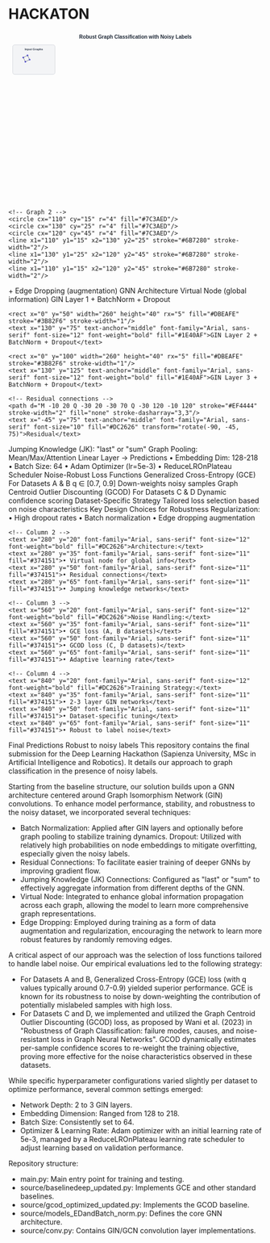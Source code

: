# HACKATON
<svg viewBox="0 0 1200 800" xmlns="http://www.w3.org/2000/svg">
  <defs>
    <linearGradient id="grad1" x1="0%" y1="0%" x2="100%" y2="0%">
      <stop offset="0%" style="stop-color:#4F46E5;stop-opacity:1" />
      <stop offset="100%" style="stop-color:#7C3AED;stop-opacity:1" />
    </linearGradient>
    <linearGradient id="grad2" x1="0%" y1="0%" x2="100%" y2="0%">
      <stop offset="0%" style="stop-color:#059669;stop-opacity:1" />
      <stop offset="100%" style="stop-color:#0891B2;stop-opacity:1" />
    </linearGradient>
    <linearGradient id="grad3" x1="0%" y1="0%" x2="100%" y2="0%">
      <stop offset="0%" style="stop-color:#DC2626;stop-opacity:1" />
      <stop offset="100%" style="stop-color:#EA580C;stop-opacity:1" />
    </linearGradient>
  </defs>
  
  <!-- Title -->
  <text x="600" y="30" text-anchor="middle" font-family="Arial, sans-serif" font-size="24" font-weight="bold" fill="#1F2937">
    Robust Graph Classification with Noisy Labels
  </text>
  
  <!-- Input Graphs Section -->
  <rect x="20" y="60" width="200" height="140" rx="10" fill="#F3F4F6" stroke="#D1D5DB" stroke-width="2"/>
  <text x="120" y="85" text-anchor="middle" font-family="Arial, sans-serif" font-size="14" font-weight="bold" fill="#374151">Input Graphs</text>
  
  <!-- Graph visualization -->
  <g transform="translate(40, 100)">
    <!-- Graph 1 -->
    <circle cx="30" cy="20" r="4" fill="#4F46E5"/>
    <circle cx="50" cy="10" r="4" fill="#4F46E5"/>
    <circle cx="60" cy="30" r="4" fill="#4F46E5"/>
    <circle cx="40" cy="40" r="4" fill="#4F46E5"/>
    <line x1="30" y1="20" x2="50" y2="10" stroke="#6B7280" stroke-width="2"/>
    <line x1="50" y1="10" x2="60" y2="30" stroke="#6B7280" stroke-width="2"/>
    <line x1="30" y1="20" x2="40" y2="40" stroke="#6B7280" stroke-width="2"/>
    <line x1="40" y1="40" x2="60" y2="30" stroke="#6B7280" stroke-width="2"/>
    
    <!-- Graph 2 -->
    <circle cx="110" cy="15" r="4" fill="#7C3AED"/>
    <circle cx="130" cy="25" r="4" fill="#7C3AED"/>
    <circle cx="120" cy="45" r="4" fill="#7C3AED"/>
    <line x1="110" y1="15" x2="130" y2="25" stroke="#6B7280" stroke-width="2"/>
    <line x1="130" y1="25" x2="120" y2="45" stroke="#6B7280" stroke-width="2"/>
    <line x1="110" y1="15" x2="120" y2="45" stroke="#6B7280" stroke-width="2"/>
  </g>
  
  <text x="120" y="175" text-anchor="middle" font-family="Arial, sans-serif" font-size="11" fill="#6B7280">
    + Edge Dropping (augmentation)
  </text>
  
  <!-- Arrow 1 -->
  <path d="M 240 130 L 280 130" stroke="#374151" stroke-width="3" fill="none" marker-end="url(#arrowhead)"/>
  
  <!-- GNN Architecture Section -->
  <rect x="300" y="60" width="300" height="480" rx="10" fill="url(#grad1)" fill-opacity="0.1" stroke="#4F46E5" stroke-width="2"/>
  <text x="450" y="85" text-anchor="middle" font-family="Arial, sans-serif" font-size="16" font-weight="bold" fill="#1F2937">GNN Architecture</text>
  
  <!-- Virtual Node -->
  <rect x="320" y="100" width="260" height="30" rx="5" fill="#EDE9FE" stroke="#7C3AED" stroke-width="1"/>
  <text x="450" y="120" text-anchor="middle" font-family="Arial, sans-serif" font-size="12" fill="#5B21B6">Virtual Node (global information)</text>
  
  <!-- GIN Layers -->
  <g transform="translate(320, 140)">
    <rect x="0" y="0" width="260" height="40" rx="5" fill="#DBEAFE" stroke="#3B82F6" stroke-width="1"/>
    <text x="130" y="25" text-anchor="middle" font-family="Arial, sans-serif" font-size="12" font-weight="bold" fill="#1E40AF">GIN Layer 1 + BatchNorm + Dropout</text>
    
    <rect x="0" y="50" width="260" height="40" rx="5" fill="#DBEAFE" stroke="#3B82F6" stroke-width="1"/>
    <text x="130" y="75" text-anchor="middle" font-family="Arial, sans-serif" font-size="12" font-weight="bold" fill="#1E40AF">GIN Layer 2 + BatchNorm + Dropout</text>
    
    <rect x="0" y="100" width="260" height="40" rx="5" fill="#DBEAFE" stroke="#3B82F6" stroke-width="1"/>
    <text x="130" y="125" text-anchor="middle" font-family="Arial, sans-serif" font-size="12" font-weight="bold" fill="#1E40AF">GIN Layer 3 + BatchNorm + Dropout</text>
    
    <!-- Residual connections -->
    <path d="M -10 20 Q -30 20 -30 70 Q -30 120 -10 120" stroke="#EF4444" stroke-width="2" fill="none" stroke-dasharray="3,3"/>
    <text x="-45" y="75" text-anchor="middle" font-family="Arial, sans-serif" font-size="10" fill="#DC2626" transform="rotate(-90, -45, 75)">Residual</text>
  </g>
  
  <!-- Jumping Knowledge -->
  <rect x="320" y="290" width="260" height="30" rx="5" fill="#FEF3C7" stroke="#F59E0B" stroke-width="1"/>
  <text x="450" y="310" text-anchor="middle" font-family="Arial, sans-serif" font-size="12" fill="#92400E">Jumping Knowledge (JK): "last" or "sum"</text>
  
  <!-- Graph Pooling -->
  <rect x="320" y="330" width="260" height="40" rx="5" fill="#D1FAE5" stroke="#059669" stroke-width="1"/>
  <text x="450" y="355" text-anchor="middle" font-family="Arial, sans-serif" font-size="12" font-weight="bold" fill="#047857">Graph Pooling: Mean/Max/Attention</text>
  
  <!-- Final Linear Layer -->
  <rect x="320" y="380" width="260" height="40" rx="5" fill="#F3E8FF" stroke="#8B5CF6" stroke-width="1"/>
  <text x="450" y="405" text-anchor="middle" font-family="Arial, sans-serif" font-size="12" font-weight="bold" fill="#6D28D9">Linear Layer → Predictions</text>
  
  <!-- Architecture details -->
  <text x="450" y="450" text-anchor="middle" font-family="Arial, sans-serif" font-size="11" fill="#4B5563">
    • Embedding Dim: 128-218
  </text>
  <text x="450" y="465" text-anchor="middle" font-family="Arial, sans-serif" font-size="11" fill="#4B5563">
    • Batch Size: 64
  </text>
  <text x="450" y="480" text-anchor="middle" font-family="Arial, sans-serif" font-size="11" fill="#4B5563">
    • Adam Optimizer (lr=5e-3)
  </text>
  <text x="450" y="495" text-anchor="middle" font-family="Arial, sans-serif" font-size="11" fill="#4B5563">
    • ReduceLROnPlateau Scheduler
  </text>
  
  <!-- Arrow 2 -->
  <path d="M 620 270 L 660 270" stroke="#374151" stroke-width="3" fill="none" marker-end="url(#arrowhead)"/>
  
  <!-- Loss Functions Section -->
  <rect x="680" y="60" width="280" height="320" rx="10" fill="url(#grad2)" fill-opacity="0.1" stroke="#059669" stroke-width="2"/>
  <text x="820" y="85" text-anchor="middle" font-family="Arial, sans-serif" font-size="16" font-weight="bold" fill="#1F2937">Noise-Robust Loss Functions</text>
  
  <!-- GCE Loss -->
  <rect x="700" y="110" width="240" height="80" rx="5" fill="#ECFDF5" stroke="#10B981" stroke-width="2"/>
  <text x="820" y="130" text-anchor="middle" font-family="Arial, sans-serif" font-size="14" font-weight="bold" fill="#065F46">Generalized Cross-Entropy (GCE)</text>
  <text x="820" y="150" text-anchor="middle" font-family="Arial, sans-serif" font-size="12" fill="#047857">For Datasets A & B</text>
  <text x="820" y="165" text-anchor="middle" font-family="Arial, sans-serif" font-size="11" fill="#065F46">q ∈ [0.7, 0.9]</text>
  <text x="820" y="180" text-anchor="middle" font-family="Arial, sans-serif" font-size="10" fill="#6B7280">Down-weights noisy samples</text>
  
  <!-- GCOD Loss -->
  <rect x="700" y="210" width="240" height="80" rx="5" fill="#FEF2F2" stroke="#EF4444" stroke-width="2"/>
  <text x="820" y="230" text-anchor="middle" font-family="Arial, sans-serif" font-size="14" font-weight="bold" fill="#991B1B">Graph Centroid Outlier</text>
  <text x="820" y="245" text-anchor="middle" font-family="Arial, sans-serif" font-size="14" font-weight="bold" fill="#991B1B">Discounting (GCOD)</text>
  <text x="820" y="265" text-anchor="middle" font-family="Arial, sans-serif" font-size="12" fill="#DC2626">For Datasets C & D</text>
  <text x="820" y="280" text-anchor="middle" font-family="Arial, sans-serif" font-size="10" fill="#6B7280">Dynamic confidence scoring</text>
  
  <!-- Dataset Strategy -->
  <rect x="700" y="310" width="240" height="50" rx="5" fill="#F9FAFB" stroke="#9CA3AF" stroke-width="1"/>
  <text x="820" y="330" text-anchor="middle" font-family="Arial, sans-serif" font-size="12" font-weight="bold" fill="#374151">Dataset-Specific Strategy</text>
  <text x="820" y="345" text-anchor="middle" font-family="Arial, sans-serif" font-size="11" fill="#6B7280">Tailored loss selection</text>
  <text x="820" y="355" text-anchor="middle" font-family="Arial, sans-serif" font-size="11" fill="#6B7280">based on noise characteristics</text>
  
  <!-- Key Innovations Box -->
  <rect x="20" y="600" width="1160" height="180" rx="10" fill="url(#grad3)" fill-opacity="0.1" stroke="#DC2626" stroke-width="2"/>
  <text x="600" y="625" text-anchor="middle" font-family="Arial, sans-serif" font-size="16" font-weight="bold" fill="#1F2937">Key Design Choices for Robustness</text>
  
  <g transform="translate(40, 640)">
    <!-- Column 1 -->
    <text x="0" y="20" font-family="Arial, sans-serif" font-size="12" font-weight="bold" fill="#DC2626">Regularization:</text>
    <text x="0" y="35" font-family="Arial, sans-serif" font-size="11" fill="#374151">• High dropout rates</text>
    <text x="0" y="50" font-family="Arial, sans-serif" font-size="11" fill="#374151">• Batch normalization</text>
    <text x="0" y="65" font-family="Arial, sans-serif" font-size="11" fill="#374151">• Edge dropping augmentation</text>
    
    <!-- Column 2 -->
    <text x="280" y="20" font-family="Arial, sans-serif" font-size="12" font-weight="bold" fill="#DC2626">Architecture:</text>
    <text x="280" y="35" font-family="Arial, sans-serif" font-size="11" fill="#374151">• Virtual node for global info</text>
    <text x="280" y="50" font-family="Arial, sans-serif" font-size="11" fill="#374151">• Residual connections</text>
    <text x="280" y="65" font-family="Arial, sans-serif" font-size="11" fill="#374151">• Jumping knowledge networks</text>
    
    <!-- Column 3 -->
    <text x="560" y="20" font-family="Arial, sans-serif" font-size="12" font-weight="bold" fill="#DC2626">Noise Handling:</text>
    <text x="560" y="35" font-family="Arial, sans-serif" font-size="11" fill="#374151">• GCE loss (A, B datasets)</text>
    <text x="560" y="50" font-family="Arial, sans-serif" font-size="11" fill="#374151">• GCOD loss (C, D datasets)</text>
    <text x="560" y="65" font-family="Arial, sans-serif" font-size="11" fill="#374151">• Adaptive learning rate</text>
    
    <!-- Column 4 -->
    <text x="840" y="20" font-family="Arial, sans-serif" font-size="12" font-weight="bold" fill="#DC2626">Training Strategy:</text>
    <text x="840" y="35" font-family="Arial, sans-serif" font-size="11" fill="#374151">• 2-3 layer GIN networks</text>
    <text x="840" y="50" font-family="Arial, sans-serif" font-size="11" fill="#374151">• Dataset-specific tuning</text>
    <text x="840" y="65" font-family="Arial, sans-serif" font-size="11" fill="#374151">• Robust to label noise</text>
  </g>
  
  <!-- Result -->
  <rect x="1000" y="200" width="160" height="80" rx="10" fill="#F0FDF4" stroke="#16A34A" stroke-width="2"/>
  <text x="1080" y="225" text-anchor="middle" font-family="Arial, sans-serif" font-size="14" font-weight="bold" fill="#15803D">Final</text>
  <text x="1080" y="245" text-anchor="middle" font-family="Arial, sans-serif" font-size="14" font-weight="bold" fill="#15803D">Predictions</text>
  <text x="1080" y="265" text-anchor="middle" font-family="Arial, sans-serif" font-size="11" fill="#16A34A">Robust to</text>
  <text x="1080" y="275" text-anchor="middle" font-family="Arial, sans-serif" font-size="11" fill="#16A34A">noisy labels</text>
  
  <!-- Arrow 3 -->
  <path d="M 980 270 L 1020 240" stroke="#374151" stroke-width="3" fill="none" marker-end="url(#arrowhead)"/>
  
  <!-- Arrow markers -->
  <defs>
    <marker id="arrowhead" markerWidth="10" markerHeight="7" refX="9" refY="3.5" orient="auto">
      <polygon points="0 0, 10 3.5, 0 7" fill="#374151"/>
    </marker>
  </defs>
</svg>
This repository contains the final submission for the Deep Learning Hackathon (Sapienza University, MSc in Artificial Intelligence and Robotics). It details our approach to graph classification in the presence of noisy labels.

Starting from the baseline structure, our solution builds upon a GNN architecture centered around Graph Isomorphism Network (GIN) convolutions. 
To enhance model performance, stability, and robustness to the noisy dataset, we incorporated several techniques:
- Batch Normalization: Applied after GIN layers and optionally before graph pooling to stabilize training dynamics.
Dropout: Utilized with relatively high probabilities on node embeddings to mitigate overfitting, especially given the noisy labels.
- Residual Connections: To facilitate easier training of deeper GNNs by improving gradient flow.
- Jumping Knowledge (JK) Connections: Configured as "last" or "sum" to effectively aggregate information from different depths of the GNN.
- Virtual Node: Integrated to enhance global information propagation across each graph, allowing the model to learn more comprehensive graph representations.
- Edge Dropping: Employed during training as a form of data augmentation and regularization, encouraging the network to learn more robust features by randomly removing edges.

A critical aspect of our approach was the selection of loss functions tailored to handle label noise. Our empirical evaluations led to the following strategy:
- For Datasets A and B, Generalized Cross-Entropy (GCE) loss (with q values typically around 0.7-0.9) yielded superior performance. GCE is known for its robustness to noise by down-weighting the contribution of potentially mislabeled samples with high loss.
- For Datasets C and D, we implemented and utilized the Graph Centroid Outlier Discounting (GCOD) loss, as proposed by Wani et al. (2023) in "Robustness of Graph Classification: failure modes, causes, and noise-resistant loss in Graph Neural Networks". GCOD dynamically estimates per-sample confidence scores to re-weight the training objective, proving more effective for the noise characteristics observed in these datasets.

While specific hyperparameter configurations varied slightly per dataset to optimize performance, several common settings emerged:
- Network Depth: 2 to 3 GIN layers.
- Embedding Dimension: Ranged from 128 to 218.
- Batch Size: Consistently set to 64.
- Optimizer & Learning Rate: Adam optimizer with an initial learning rate of 5e-3, managed by a ReduceLROnPlateau learning rate scheduler to adjust learning based on validation performance.

Repository structure:
- main.py: Main entry point for training and testing.
- source/baselinedeep_updated.py: Implements GCE and other standard baselines.
- source/gcod_optimized_updated.py: Implements the GCOD baseline.
- source/models_EDandBatch_norm.py: Defines the core GNN architecture.
- source/conv.py: Contains GIN/GCN convolution layer implementations.